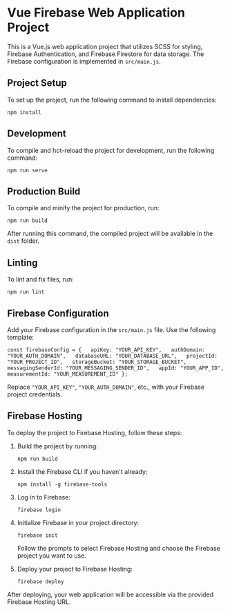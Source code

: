Vue Firebase Web Application Project
====================================

This is a Vue.js web application project that utilizes SCSS for styling, Firebase Authentication, and Firebase Firestore for data storage. The Firebase configuration is implemented in `src/main.js`.

Project Setup
-------------

To set up the project, run the following command to install dependencies:

`npm install`

Development
-----------

To compile and hot-reload the project for development, run the following command:

`npm run serve`

Production Build
----------------

To compile and minify the project for production, run:

`npm run build`

After running this command, the compiled project will be available in the `dist` folder.

Linting
-------

To lint and fix files, run:

`npm run lint`

Firebase Configuration
----------------------

Add your Firebase configuration in the `src/main.js` file. Use the following template:

`const firebaseConfig = {   apiKey: "YOUR_API_KEY",   authDomain: "YOUR_AUTH_DOMAIN",   databaseURL: "YOUR_DATABASE_URL",   projectId: "YOUR_PROJECT_ID",   storageBucket: "YOUR_STORAGE_BUCKET",   messagingSenderId: "YOUR_MESSAGING_SENDER_ID",   appId: "YOUR_APP_ID",   measurementId: "YOUR_MEASUREMENT_ID" };`

Replace `"YOUR_API_KEY"`, `"YOUR_AUTH_DOMAIN"`, etc., with your Firebase project credentials.

Firebase Hosting
----------------

To deploy the project to Firebase Hosting, follow these steps:

1.  Build the project by running:
    
    `npm run build`
    
2.  Install the Firebase CLI if you haven't already:
    
    `npm install -g firebase-tools`
    
3.  Log in to Firebase:

    `firebase login`
    
4.  Initialize Firebase in your project directory:
    
    `firebase init`
    
    Follow the prompts to select Firebase Hosting and choose the Firebase project you want to use.
    
5.  Deploy your project to Firebase Hosting:
    
    `firebase deploy`
    
After deploying, your web application will be accessible via the provided Firebase Hosting URL.